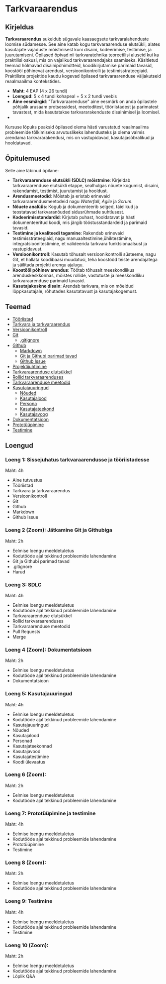 # Tarkvaraarendus

## Kirjeldus

**Tarkvaraarendus** sukeldub sügavale kaasaegsete tarkvaralahenduste loomise südamesse. See aine katab kogu tarkvaraarenduse elutsükli, alates kasutajate vajaduste mõistmisest kuni disaini, kodeerimise, testimise, ja juurutamiseni. Õpilased õpivad nii tarkvaratehnika teoreetilisi aluseid kui ka praktilisi oskusi, mis on vajalikud tarkvaraarendajaks saamiseks. Käsitletud teemad hõlmavad disainipõhimõtteid, koodikirjutamise parimaid tavasid, koostööl põhinevat arendust, versioonikontrolli ja testimisstrateegiaid. Praktiliste projektide kaudu kogevad õpilased tarkvaraarenduse väljakutseid reaalmaailma kontekstides.

- **Maht**: 4 EAP (4 x 26 tundi)
- **Loengud**: 5 x 4 tundi kohapeal + 5 x 2 tundi veebis
- **Aine eesmärgid**: "Tarkvaraarenduse" aine eesmärk on anda õpilastele põhjalik arusaam protsessidest, meetoditest, tööriistadest ja parimatest tavastest, mida kasutatakse tarkvararakenduste disainimisel ja loomisel.
- 
Kursuse lõpuks peaksid õpilased olema hästi varustatud reaalmaailma probleemide tõlkimiseks arvutuslikeks lahendusteks ja olema valmis arendama tarkvararakendusi, mis on vastupidavad, kasutajasõbralikud ja hooldatavad.

## Õpitulemused

Selle aine läbinud õpilane:

- **Tarkvaraarenduse elutsükli (SDLC) mõistmine**: Kirjeldab tarkvaraarenduse elutsükli etappe, sealhulgas nõuete kogumist, disaini, rakendamist, testimist, juurutamist ja hooldust.
- **Arendusmeetodid**: Mõistab ja eristab erinevaid tarkvaraarendusmeetodeid nagu *Waterfall*, *Agile* ja *Scrum*.
- **Nõuete analüüs**: Kogub ja dokumenteerib selged, täielikud ja teostatavad tarkvaranõuded sidusrühmade suhtlusest.
- **Kodeerimisstandardid**: Kirjutab puhast, hooldatavat ja hästi dokumenteeritud koodi, mis järgib tööstusstandardeid ja parimaid tavasid.
- **Testimine ja kvaliteedi tagamine**: Rakendab erinevaid testimisstrateegiaid, nagu manuaaltestimine,ühiktestimine, integratsioonitestimine, et valideerida tarkvara funktsionaalsust ja vastupidavust.
- **Versioonikontroll**: Kasutab tõhusalt versioonikontrolli süsteeme, nagu Git, et hallata koodibaasi muudatusi, teha koostööd teiste arendajatega ja säilitada projekti arengu ajalugu.
- **Koostööl põhinev arendus**: Töötab tõhusalt meeskondlikus arenduskeskkonnas, mõistes rollide, vastutuste ja meeskondliku tarkvaraarenduse parimaid tavasid.
- **Kasutajakeskne disain**: Arendab tarkvara, mis on mõeldud lõppkasutajale, rõhutades kasutatavust ja kasutajakogemust.

## Teemad
- [Tööriistad](./Topics/Tools/README.md)
- [Tarkvara ja tarkvaraarendus](./Topics/Software/README.md)
- [Versioonikontroll](./Topics/Version-Control/README.md)
- [Git](./Topics/Git/README.md)
  - [.gitignore](./Topics/Gitignore/README.md)
- [Github](./Topics/Github/README.md)
  - [Markdown](./Topics/Markdown/README.md)
  - [Git ja Githubi parimad tavad](./Topics/Git-Best-Practices/README.md)
  - [Github Issue](./Topics/Github-Issue/README.md)
- [Projektijuhtimine](./Topics/Project-Management/README.md)
- [Tarkvaraarenduse elutsükkel](./Topics/SDLC/README.md)
- [Rollid tarkvaraarenduses](./Topics/Roles/README.md)
- [Tarkvaraarenduse meetodid](./Topics/SDLC/README.md#common-sdlc-models)
- [Kasutajauuringud](./Topics/User-Research/README.md)
  - [Nõuded](./Topics/Requirements/README.md)
  - [Kasutajalood](./Topics/User-Stories/README.md)
  - [Persona](./Topics/Persona/README.md)
  - [Kasutajateekond](./Topics/User-Journey/README.md)
  - [Kasutajavoog](./Topics/User-Flow/README.md)
- [Dokumentatsioon](./Topics/Documentation/README.md)
- [Prototüüpimine](./Topics/Prototyping/README.md)
- [Testimine](./Topics/Testing/README.md)

## Loengud

### Loeng 1: Sissejuhatus tarkvaraarendusse ja tööriistadesse

Maht: 4h

- Aine tutvustus
- Tööriistad
- Tarkvara ja tarkvaraarendus
- Versioonikontroll
- Git
- Github
- Markdown
- Github Issue

### Loeng 2 (Zoom): Jätkamine Git ja Githubiga

Maht: 2h

- Eelmise loengu meeldetuletus
- Kodutööde ajal tekkinud probleemide lahendamine
- Git ja Githubi parimad tavad
- .gitignore
- Harud

### Loeng 3: SDLC

Maht: 4h

- Eelmise loengu meeldetuletus
- Kodutööde ajal tekkinud probleemide lahendamine
- Tarkvaraarenduse elutsükkel
- Rollid tarkvaraarenduses
- Tarkvaraarenduse meetodid
- Pull Requests
- Merge

### Loeng 4 (Zoom): Dokumentatsioon

Maht: 2h

- Eelmise loengu meeldetuletus
- Kodutööde ajal tekkinud probleemide lahendamine
- Dokumentatsioon

### Loeng 5: Kasutajauuringud

Maht: 4h

- Eelmise loengu meeldetuletus
- Kodutööde ajal tekkinud probleemide lahendamine
- Kasutajauuringud
- Nõuded
- Kasutajalood
- Personad
- Kasutajateekonnad
- Kasutajavood
- Kasutajatestimine
- Koodi ülevaatus

### Loeng 6 (Zoom):

Maht: 2h

- Eelmise loengu meeldetuletus
- Kodutööde ajal tekkinud probleemide lahendamine

### Loeng 7: Prototüüpimine ja testimine

Maht: 4h

- Eelmise loengu meeldetuletus
- Kodutööde ajal tekkinud probleemide lahendamine
- Prototüüpimine
- Testimine

### Loeng 8 (Zoom):

Maht: 2h

- Eelmise loengu meeldetuletus
- Kodutööde ajal tekkinud probleemide lahendamine

### Loeng 9: Testimine

Maht: 4h

- Eelmise loengu meeldetuletus
- Kodutööde ajal tekkinud probleemide lahendamine
- Testimine

### Loeng 10 (Zoom):

Maht: 2h

- Eelmise loengu meeldetuletus
- Kodutööde ajal tekkinud probleemide lahendamine
- Lõplik Q&A
